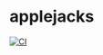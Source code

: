 # applejacks

[![CI](https://github.com/johnCision/applejacks/actions/workflows/main.yml/badge.svg)](https://github.com/johnCision/applejacks/actions/workflows/main.yml)
